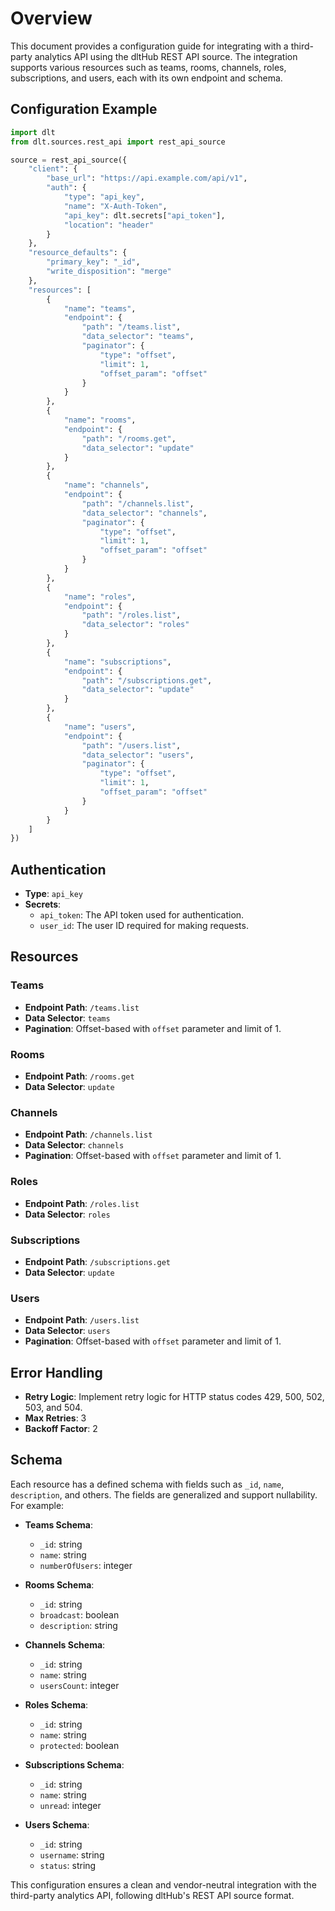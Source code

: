 # Overview

This document provides a configuration guide for integrating with a third-party analytics API using the dltHub REST API source. The integration supports various resources such as teams, rooms, channels, roles, subscriptions, and users, each with its own endpoint and schema.

## Configuration Example

```python
import dlt
from dlt.sources.rest_api import rest_api_source

source = rest_api_source({
    "client": {
        "base_url": "https://api.example.com/api/v1",
        "auth": {
            "type": "api_key",
            "name": "X-Auth-Token",
            "api_key": dlt.secrets["api_token"],
            "location": "header"
        }
    },
    "resource_defaults": {
        "primary_key": "_id",
        "write_disposition": "merge"
    },
    "resources": [
        {
            "name": "teams",
            "endpoint": {
                "path": "/teams.list",
                "data_selector": "teams",
                "paginator": {
                    "type": "offset",
                    "limit": 1,
                    "offset_param": "offset"
                }
            }
        },
        {
            "name": "rooms",
            "endpoint": {
                "path": "/rooms.get",
                "data_selector": "update"
            }
        },
        {
            "name": "channels",
            "endpoint": {
                "path": "/channels.list",
                "data_selector": "channels",
                "paginator": {
                    "type": "offset",
                    "limit": 1,
                    "offset_param": "offset"
                }
            }
        },
        {
            "name": "roles",
            "endpoint": {
                "path": "/roles.list",
                "data_selector": "roles"
            }
        },
        {
            "name": "subscriptions",
            "endpoint": {
                "path": "/subscriptions.get",
                "data_selector": "update"
            }
        },
        {
            "name": "users",
            "endpoint": {
                "path": "/users.list",
                "data_selector": "users",
                "paginator": {
                    "type": "offset",
                    "limit": 1,
                    "offset_param": "offset"
                }
            }
        }
    ]
})
```

## Authentication

- **Type**: `api_key`
- **Secrets**: 
  - `api_token`: The API token used for authentication.
  - `user_id`: The user ID required for making requests.

## Resources

### Teams
- **Endpoint Path**: `/teams.list`
- **Data Selector**: `teams`
- **Pagination**: Offset-based with `offset` parameter and limit of 1.

### Rooms
- **Endpoint Path**: `/rooms.get`
- **Data Selector**: `update`

### Channels
- **Endpoint Path**: `/channels.list`
- **Data Selector**: `channels`
- **Pagination**: Offset-based with `offset` parameter and limit of 1.

### Roles
- **Endpoint Path**: `/roles.list`
- **Data Selector**: `roles`

### Subscriptions
- **Endpoint Path**: `/subscriptions.get`
- **Data Selector**: `update`

### Users
- **Endpoint Path**: `/users.list`
- **Data Selector**: `users`
- **Pagination**: Offset-based with `offset` parameter and limit of 1.

## Error Handling

- **Retry Logic**: Implement retry logic for HTTP status codes 429, 500, 502, 503, and 504.
- **Max Retries**: 3
- **Backoff Factor**: 2

## Schema

Each resource has a defined schema with fields such as `_id`, `name`, `description`, and others. The fields are generalized and support nullability. For example:

- **Teams Schema**:
  - `_id`: string
  - `name`: string
  - `numberOfUsers`: integer

- **Rooms Schema**:
  - `_id`: string
  - `broadcast`: boolean
  - `description`: string

- **Channels Schema**:
  - `_id`: string
  - `name`: string
  - `usersCount`: integer

- **Roles Schema**:
  - `_id`: string
  - `name`: string
  - `protected`: boolean

- **Subscriptions Schema**:
  - `_id`: string
  - `name`: string
  - `unread`: integer

- **Users Schema**:
  - `_id`: string
  - `username`: string
  - `status`: string

This configuration ensures a clean and vendor-neutral integration with the third-party analytics API, following dltHub's REST API source format.